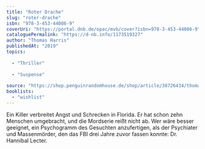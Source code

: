 ```yaml
---
title: "Roter Drache"
slug: "roter-drache"
isbn: "978-3-453-44086-9"
coverUri: "https://portal.dnb.de/opac/mvb/cover?isbn=978-3-453-44086-9"
cataloguePermalink: "https://d-nb.info/1173519327"
author: "Thomas Harris"
publishedAt: "2019"
topics:
  
  - "Thriller"
    
  - "Suspense"
    
source: "https://shop.penguinrandomhouse.de/shop/article/38726434/thomas_harris_roter_drache.html"
booklists: 
  - "wishlist"
---
```

Ein Killer verbreitet Angst und Schrecken in Florida. Er hat schon zehn 
Menschen umgebracht, und die Mordserie reißt nicht ab. Wer wäre besser 
geeignet, ein Psychogramm des Gesuchten anzufertigen, als der Psychiater und 
Massenmörder, den das FBI drei Jahre zuvor fassen konnte: Dr. Hannibal Lecter.